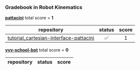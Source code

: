 ### Gradebook in Robot Kinematics
[**pattacini**](https://github.com/pattacini) total score = **1**

| repository | status | score |
|    :--:    |  :--:  | :--:  |
| [tutorial_cartesian-interface-pattacini](https://github.com/vvv17-kinematics/tutorial_cartesian-interface-pattacini) | :white_check_mark: | 1 |

[**vvv-school-bot**](https://github.com/vvv-school-bot) total score = **0**

| repository | status | score |
|    :--:    |  :--:  | :--:  |

